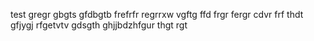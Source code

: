 test gregr gbgts gfdbgtb frefrfr regrrxw vgftg ffd frgr fergr cdvr frf thdt
gfjygj rfgetvtv gdsgth ghjjbdzhfgur thgt rgt
